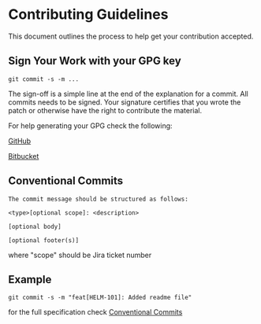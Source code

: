 # Contributing Guidelines
This document outlines the process to help get your contribution accepted.

## Sign Your Work with your GPG key
    git commit -s -m ...
 
The sign-off is a simple line at the end of the explanation for a commit. All commits needs to be signed. Your signature certifies that you wrote the patch or otherwise have the right to contribute the material.

For help generating your GPG check the following:

 [GitHub](https://help.github.com/en/github/authenticating-to-github/managing-commit-signature-verification)
 
[Bitbucket](https://confluence.atlassian.com/bitbucketserver/using-gpg-keys-913477014.html)
## Conventional Commits
    The commit message should be structured as follows:

    <type>[optional scope]: <description>

    [optional body]

    [optional footer(s)]
where "scope" should be Jira ticket number

## Example
    git commit -s -m "feat[HELM-101]: Added readme file"
for the full specification check [Conventional Commits](https://www.conventionalcommits.org/en/v1.0.0/)
